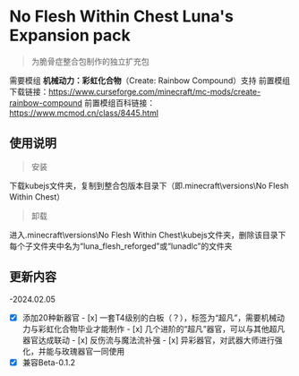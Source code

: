 # No Flesh Within Chest Luna's Expansion pack

> 为脆骨症整合包制作的独立扩充包

需要模组 **机械动力：彩虹化合物**（Create: Rainbow Compound）支持
前置模组下载链接：https://www.curseforge.com/minecraft/mc-mods/create-rainbow-compound
前置模组百科链接：https://www.mcmod.cn/class/8445.html

## 使用说明
 > 安装

下载kubejs文件夹，复制到整合包版本目录下（即.minecraft\versions\No Flesh Within Chest）

 > 卸载

进入.minecraft\versions\No Flesh Within Chest\kubejs文件夹，删除该目录下每个子文件夹中名为“luna_flesh_reforged”或“lunadlc”的文件夹

## 更新内容
-2024.02.05
- [x] 添加20种新器官
      - [x] 一套T4级别的白板（？），标签为“超凡”，需要机械动力与彩虹化合物毕业才能制作
        - [x] 几个进阶的“超凡”器官，可以与其他超凡器官达成联动
        - [x] 反伤流与魔法流补强
      - [x] 异彩器官，对武器大师进行强化，并能与玫瑰器官一同使用
- [x] 兼容Beta-0.1.2 
